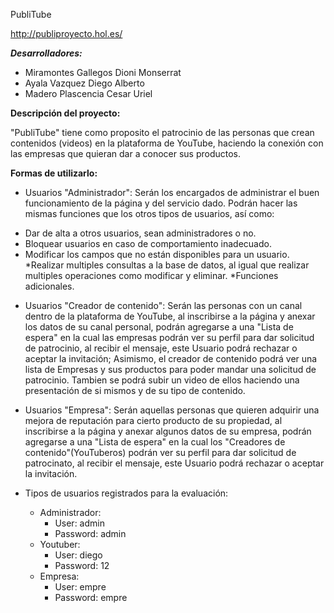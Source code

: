PubliTube

http://publiproyecto.hol.es/

***Desarrolladores:***

- Miramontes Gallegos Dioni Monserrat
- Ayala Vazquez Diego Alberto
- Madero Plascencia Cesar Uriel

**Descripción del proyecto:**

"PubliTube" tiene como proposito el patrocinio de las personas que crean contenidos (videos) en la plataforma de YouTube, haciendo la conexión con las empresas que quieran dar a conocer sus productos.

**Formas de utilizarlo:**

- Usuarios "Administrador": 
Serán los encargados de administrar el buen funcionamiento de la página y del servicio dado. Podrán hacer las mismas funciones que los otros tipos de usuarios, así como:
* Dar de alta a otros usuarios, sean administradores o no.
* Bloquear usuarios en caso de comportamiento inadecuado.
* Modificar los campos que no están disponibles para un usuario.
*Realizar multiples consultas a la base de datos, al igual que realizar multiples operaciones como modificar y eliminar.
*Funciones adicionales.

- Usuarios "Creador de contenido":
Serán las personas con un canal dentro de la plataforma de YouTube, al inscribirse a la página y anexar los datos de su canal personal, podrán agregarse a una "Lista de espera" en la cual las empresas podrán ver su perfil para dar solicitud de patrocinio, al recibir el mensaje, este Usuario podrá rechazar o 	aceptar la invitación; Asimismo, el creador de contenido podrá ver una lista de Empresas y sus productos para poder mandar una solicitud de patrocinio. Tambien se podrá subir un video de ellos haciendo una presentación de si mismos y de su tipo de contenido.
		
		
- Usuarios "Empresa":
Serán aquellas personas que quieren adquirir una mejora de reputación para cierto producto de su propiedad, al inscribirse a la página y anexar algunos datos de su empresa, podrán agregarse a una "Lista de espera" en la cual los "Creadores de contenido"(YouTuberos) podrán ver su perfil para dar solicitud de patrocinato, al recibir el mensaje, este Usuario podrá rechazar o aceptar la invitación.


- Tipos de usuarios registrados para la evaluación:

	- Administrador:
		- User: admin
		- Password: admin
	- Youtuber:
		- User: diego
		- Password: 12
	- Empresa:
		- User: empre
		- Password: empre
	
	
	
	
